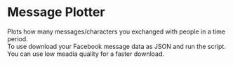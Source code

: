 # Message Plotter

Plots how many messages/characters you exchanged with people in a time period.  
To use download your Facebook message data as JSON and run the script. You can use low meadia quality for a faster download.
